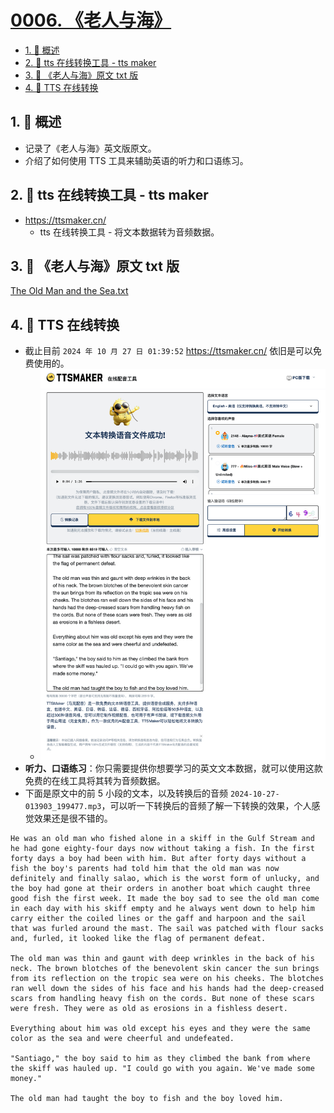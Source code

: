 # [0006. 《老人与海》](https://github.com/Tdahuyou/TNotes.en-notes/tree/main/notes/0006.%20%E3%80%8A%E8%80%81%E4%BA%BA%E4%B8%8E%E6%B5%B7%E3%80%8B)

<!-- region:toc -->

- [1. 📝 概述](#1--概述)
- [2. 🔗 tts 在线转换工具 - tts maker](#2--tts-在线转换工具---tts-maker)
- [3. 📂 《老人与海》原文 txt 版](#3--老人与海原文-txt-版)
- [4. 📒 TTS 在线转换](#4--tts-在线转换)

<!-- endregion:toc -->

## 1. 📝 概述

- 记录了《老人与海》英文版原文。
- 介绍了如何使用 TTS 工具来辅助英语的听力和口语练习。

## 2. 🔗 tts 在线转换工具 - tts maker

- https://ttsmaker.cn/
  - tts 在线转换工具 - 将文本数据转为音频数据。

## 3. 📂 《老人与海》原文 txt 版

[The Old Man and the Sea.txt](https://github.com/Tdahuyou/TNotes.en-notes/blob/main/notes/0006.%20%E3%80%8A%E8%80%81%E4%BA%BA%E4%B8%8E%E6%B5%B7%E3%80%8B%E7%AC%94%E8%AE%B0/assets/The%20Old%20Man%20and%20the%20Sea.txt)

## 4. 📒 TTS 在线转换

- 截止目前 `2024 年 10 月 27 日 01:39:52` https://ttsmaker.cn/ 依旧是可以免费使用的。
  - ![](assets/2024-10-27-01-41-12.png)
- **听力、口语练习**：你只需要提供你想要学习的英文文本数据，就可以使用这款免费的在线工具将其转为音频数据。
- 下面是原文中的前 5 小段的文本，以及转换后的音频 `2024-10-27-013903_199477.mp3`，可以听一下转换后的音频了解一下转换的效果，个人感觉效果还是很不错的。

```
He was an old man who fished alone in a skiff in the Gulf Stream and he had gone eighty-four days now without taking a fish. In the first forty days a boy had been with him. But after forty days without a fish the boy's parents had told him that the old man was now definitely and finally salao, which is the worst form of unlucky, and the boy had gone at their orders in another boat which caught three good fish the first week. It made the boy sad to see the old man come in each day with his skiff empty and he always went down to help him carry either the coiled lines or the gaff and harpoon and the sail that was furled around the mast. The sail was patched with flour sacks and, furled, it looked like the flag of permanent defeat.

The old man was thin and gaunt with deep wrinkles in the back of his neck. The brown blotches of the benevolent skin cancer the sun brings from its reflection on the tropic sea were on his cheeks. The blotches ran well down the sides of his face and his hands had the deep-creased scars from handling heavy fish on the cords. But none of these scars were fresh. They were as old as erosions in a fishless desert.

Everything about him was old except his eyes and they were the same color as the sea and were cheerful and undefeated.

"Santiago," the boy said to him as they climbed the bank from where the skiff was hauled up. "I could go with you again. We've made some money."

The old man had taught the boy to fish and the boy loved him.
```

<!--
⏰ TODO
- assets/2024-10-27-013903_199477.mp3
- 类似 .mp3、.mp4 这样的资源文件，统统丢到 bilibili 上存储，笔记中存储 bvid 即可，否则 vitepress 构建的时候可能会报错。

- 简化 yuque 知识库中的内容，尽快把这本书的英文版刷一遍。
- https://www.yuque.com/tdahuyou/the-old-man-and-the-sea
 -->
